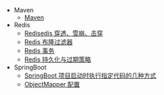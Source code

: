 - Maven
  - [Maven](/spring/maven/Maven命令.md "Maven常用命令")
- Redis
  - [Redisedis 穿透、雪崩、击穿](/spring/redis/Redis穿透、雪崩、击穿.md "Redis穿透、雪崩、击穿")
  - [Redis 布隆过滤器](/spring/redis/Redis布隆过滤器.md "Redis布隆过滤器")
  - [Redis 事务](/spring/redis/Redis事务.md "Redis事务")
  - [Redis 持久化与过期策略](/spring/redis/Redis持久化与过期策略.md "Redis持久化与过期策略")
- SpringBoot
  - [SpringBoot 项目启动时执行指定代码的几种方式](/spring/springboot/SpringBoot项目启动时执行指定代码的几种方式.md "SpringBoot 项目启动时执行指定代码的几种方式")
  - [ObjectMapper 配置](/spring/springboot/objectMapper.md "ObjectMapper 配置")
